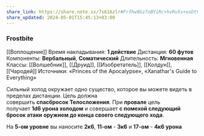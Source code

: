 ```yaml
---
share_link: https://share.note.sx/7s616zlr#Frfhw9Gz7nBYiRc+hvRu5s+osDtV4tzOCYGEoujVYwE
share_updated: 2024-05-01T15:45:13+03:00
---
```

### Frostbite
[[Воплощение]]
Время накладывания: **1 действие**
Дистанция: **60 футов**
Компоненты: **Вербальный**, **Соматический**
Длительность: **Мгновенная**
Классы: [[Волшебник]], [[Друид]], [[Изобретатель]], [[Колдун]], [[Чародей]]
Источники: «Princes of the Apocalypse», «Xanathar's Guide to Everything»

Сильный холод окружает одно существо, которое вы можете видеть в пределах дистанции. Цель должна совершить **спасбросок Телосложения**. При **провале** цель получает **1d6 урона холодом** и совершает **с помехой следующий бросок атаки оружием до конца своего следующего хода**.  
  
На **5-ом уровне** вы наносите **2к6**, **11-ом** - **3к6** и **17-ом** - **4к6 урона**